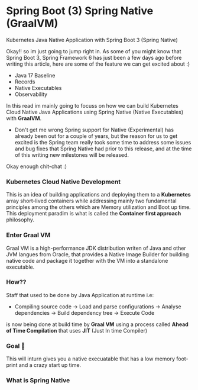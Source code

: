 # Spring Boot (3)  Spring Native (GraalVM)
Kubernetes Java Native Application with Spring Boot 3 (Spring Native)

Okay!! so im just going to jump right in. As some of you might know that Spring Boot 3, Spring Framework 6 has just been
a few days ago before writing this article,  here are some of the feature we can get excited about :)
 * Java 17 Baseline
 * Records
 * Native Executables
 * Observability 

In this  read im mainly going to focuss on how we can build Kubernetes Cloud Native Java Applications using Spring
Native (Native Executables) with **GraalVM**.

*  Don't get me wrong Spring support for Native (Experimental) has already been out for a couple of years, but the reason for us to get
excited is the Spring team really took some time to address some issues and bug fixes that Spring Native had prior to 
this release, and at the time of this writing new milestones will be released.
   
Okay enough chit-chat :)

### Kubernetes Cloud Native Development
This is an idea of building applications and deploying them to a **Kubernetes** array short-lived containers while addressing
mainly two fundamental principles among the others which are Memory utilization and Boot up time. This deployment paradim
is what is called the **Container first approach** philosophy.


### Enter Graal VM
Graal VM is a high-performance JDK distribution writen of Java and other JVM langues from Oracle, that provides a
Native Image Builder for building native code and package it together with the VM into a standalone executable.

### How?? 
Staff that used to be done by Java Application at runtime i.e:

* Compiling source code &#8594; Load and parse configurations  &#8594; Analyse dependencies &#8594; Build dependency tree &#8594; Execute Code

is now being done at build time by **Graal VM**  using  a process called **Ahead of Time Compilation** that uses **JIT** (Just In time Compiler)

### Goal :information_desk_person:

This will inturn gives you a native execuatable that has a low memory foot-print and a crazy start up time.


### What is Spring Native





   
